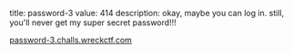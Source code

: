 title: password-3
value: 414
description: okay, maybe you can log in. still, you'll never get my super secret password!!!

[password-3.challs.wreckctf.com](https://password-3.challs.wreckctf.com/)
